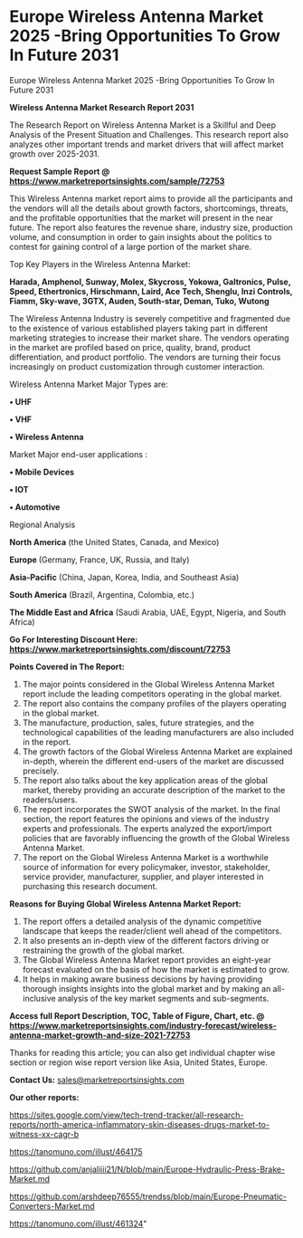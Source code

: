 # Europe Wireless Antenna Market 2025 -Bring Opportunities To Grow In Future 2031
Europe Wireless Antenna Market 2025 -Bring Opportunities To Grow In Future 2031

<strong>Wireless Antenna Market Research Report 2031</strong>

The Research Report on Wireless Antenna Market is a Skillful and Deep Analysis of the Present Situation and Challenges. This research report also analyzes other important trends and market drivers that will affect market growth over 2025-2031.

<strong>Request Sample Report @ <a href=https://www.marketreportsinsights.com/sample/72753>https://www.marketreportsinsights.com/sample/72753</a></strong>

This Wireless Antenna market report aims to provide all the participants and the vendors will all the details about growth factors, shortcomings, threats, and the profitable opportunities that the market will present in the near future. The report also features the revenue share, industry size, production volume, and consumption in order to gain insights about the politics to contest for gaining control of a large portion of the market share.

Top Key Players in the Wireless Antenna Market:

<strong>Harada, Amphenol, Sunway, Molex, Skycross, Yokowa, Galtronics, Pulse, Speed, Ethertronics, Hirschmann, Laird, Ace Tech, Shenglu, Inzi Controls, Fiamm, Sky-wave, 3GTX, Auden, South-star, Deman, Tuko, Wutong</strong>

The Wireless Antenna Industry is severely competitive and fragmented due to the existence of various established players taking part in different marketing strategies to increase their market share. The vendors operating in the market are profiled based on price, quality, brand, product differentiation, and product portfolio. The vendors are turning their focus increasingly on product customization through customer interaction.

Wireless Antenna Market Major Types are:

<strong>• UHF

• VHF

• Wireless Antenna</strong>

Market Major end-user applications :

<strong>• Mobile Devices

• IOT

• Automotive</strong>

Regional Analysis

</u><strong><b>North America</b></strong> (the United States, Canada, and Mexico)

<strong><b>Europe </b></strong>(Germany, France, UK, Russia, and Italy)

<strong><b>Asia-Pacific</b></strong> (China, Japan, Korea, India, and Southeast Asia)

<strong><b>South America</b></strong> (Brazil, Argentina, Colombia, etc.)

<strong><b>The Middle East and Africa</b></strong> (Saudi Arabia, UAE, Egypt, Nigeria, and South Africa)

<strong>Go For Interesting Discount Here: <a href=https://www.marketreportsinsights.com/discount/72753>https://www.marketreportsinsights.com/discount/72753</a></strong>

<strong>Points Covered in The Report:</strong>
<ol>
  <li>The major points considered in the Global Wireless Antenna Market report include the leading competitors operating in the global market.</li>
  <li>The report also contains the company profiles of the players operating in the global market.</li>
  <li>The manufacture, production, sales, future strategies, and the technological capabilities of the leading manufacturers are also included in the report.</li>
  <li>The growth factors of the Global Wireless Antenna Market are explained in-depth, wherein the different end-users of the market are discussed precisely.</li>
  <li>The report also talks about the key application areas of the global market, thereby providing an accurate description of the market to the readers/users.</li>
  <li>The report incorporates the SWOT analysis of the market. In the final section, the report features the opinions and views of the industry experts and professionals. The experts analyzed the export/import policies that are favorably influencing the growth of the Global Wireless Antenna Market.</li>
  <li>The report on the Global Wireless Antenna Market is a worthwhile source of information for every policymaker, investor, stakeholder, service provider, manufacturer, supplier, and player interested in purchasing this research document.</li>
</ol>
<strong>Reasons for Buying Global Wireless Antenna Market Report:</strong>

<ol>
  <li>The report offers a detailed analysis of the dynamic competitive landscape that keeps the reader/client well ahead of the competitors.</li>
  <li>It also presents an in-depth view of the different factors driving or restraining the growth of the global market.</li>
  <li>The Global Wireless Antenna Market report provides an eight-year forecast evaluated on the basis of how the market is estimated to grow.</li>
  <li>It helps in making aware business decisions by having providing thorough insights insights into the global market and by making an all-inclusive analysis of the key market segments and sub-segments.</li>
</ol>
<strong>Access full Report Description, TOC, Table of Figure, Chart, etc. @ <a href=https://www.marketreportsinsights.com/industry-forecast/wireless-antenna-market-growth-and-size-2021-72753>https://www.marketreportsinsights.com/industry-forecast/wireless-antenna-market-growth-and-size-2021-72753</a></strong>


Thanks for reading this article; you can also get individual chapter wise section or region wise report version like Asia, United States, Europe.

<strong>Contact Us:</strong>
sales@marketreportsinsights.com

<strong>Our other reports:</strong>

<a href=https://sites.google.com/view/tech-trend-tracker/all-research-reports/north-america-inflammatory-skin-diseases-drugs-market-to-witness-xx-cagr-b>https://sites.google.com/view/tech-trend-tracker/all-research-reports/north-america-inflammatory-skin-diseases-drugs-market-to-witness-xx-cagr-b</a>

<a href=https://tanomuno.com/illust/464175>https://tanomuno.com/illust/464175</a>

<a href=https://github.com/anjaliiii21/N/blob/main/Europe-Hydraulic-Press-Brake-Market.md>https://github.com/anjaliiii21/N/blob/main/Europe-Hydraulic-Press-Brake-Market.md</a>

<a href=https://github.com/arshdeep76555/trendss/blob/main/Europe-Pneumatic-Converters-Market.md>https://github.com/arshdeep76555/trendss/blob/main/Europe-Pneumatic-Converters-Market.md</a>

<a href=https://tanomuno.com/illust/461324>https://tanomuno.com/illust/461324</a>"
